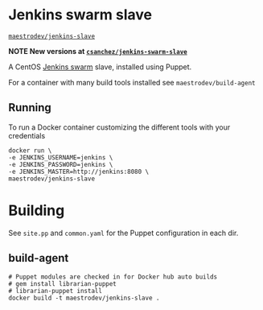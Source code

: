 # Jenkins swarm slave

[`maestrodev/jenkins-slave`](https://registry.hub.docker.com/u/maestrodev/jenkins-slave/)

**NOTE New versions at [`csanchez/jenkins-swarm-slave`](https://registry.hub.docker.com/u/csanchez/jenkins-swarm-slave/)**

A CentOS [Jenkins swarm](https://wiki.jenkins-ci.org/display/JENKINS/Swarm+Plugin) slave, installed using Puppet.

For a container with many build tools installed see `maestrodev/build-agent`

## Running

To run a Docker container customizing the different tools with your credentials

    docker run \
    -e JENKINS_USERNAME=jenkins \
    -e JENKINS_PASSWORD=jenkins \
    -e JENKINS_MASTER=http://jenkins:8080 \
    maestrodev/jenkins-slave

# Building

See `site.pp` and `common.yaml` for the Puppet configuration in each dir.

## build-agent

    # Puppet modules are checked in for Docker hub auto builds
    # gem install librarian-puppet
    # librarian-puppet install
    docker build -t maestrodev/jenkins-slave .
